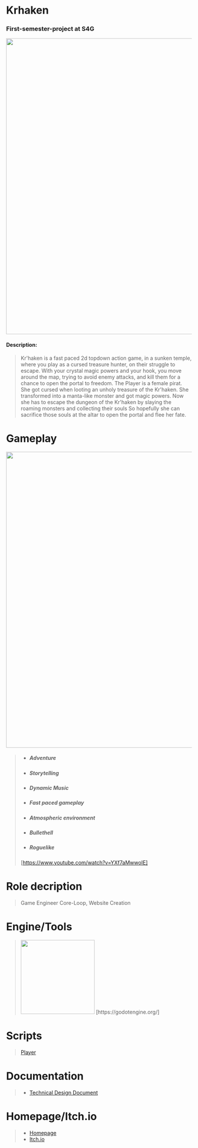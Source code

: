 # Krhaken
### First-semester-project at S4G

<img src="https://user-images.githubusercontent.com/73071252/162719041-dac7b850-ac6e-48c6-a8e0-3f23d48af94e.png" width="800" />

#### Description:
> Kr'haken is a fast paced 2d topdown action game, in a sunken temple, where you play as a cursed treasure hunter, on their struggle to escape.
With your crystal magic powers and your hook, you move around the map, trying to avoid enemy attacks, and kill them for a chance to open the portal to freedom.
The Player is a female pirat. She got cursed when looting an unholy treasure of the Kr'haken.
She transformed into a manta-like monster and got magic powers.
Now she has to escape the dungeon of the Kr'haken by slaying the roaming monsters and collecting their souls
So hopefully she can sacrifice those souls at the altar to open the portal and flee her fate.

# Gameplay 

<img src="https://user-images.githubusercontent.com/73071252/162725521-9f0b6485-dab2-4f28-8162-a0e0889d5b81.gif" width="800" />

> - ##### Adventure
> - ##### Storytelling
> - ##### Dynamic Music
> - ##### Fast paced gameplay
> - ##### Atmospheric environment
> - ##### Bullethell
> - ##### Roguelike
> [https://www.youtube.com/watch?v=YXf7aMwwoIE]


# Role decription
> Game Engineer Core-Loop, Website Creation

# Engine/Tools
> <img src="https://user-images.githubusercontent.com/73071252/162726330-c7b16a8c-0455-4d1e-8ee5-ab09128041d5.png" width="200" /> 
> [https://godotengine.org/]

# Scripts
> [Player](https://github.com/geroj12/Krhaken/blob/1c5112269a5c00b824db08da87ce0de0e30a35b1/Krhaken/src/Player/Player.gd)

# Documentation
> - [Technical Design Document](https://github.com/geroj12/Krhaken/blob/10e454a0c98aaa422085feb7c2b4079293decd38/Krhaken/Docs/Technical%20Design%20Document.pdf)

# Homepage/Itch.io
> - [Homepage](https://krhaken.school4games.net/index.html)
> - [Itch.io](https://s4g.itch.io/krhaken)
